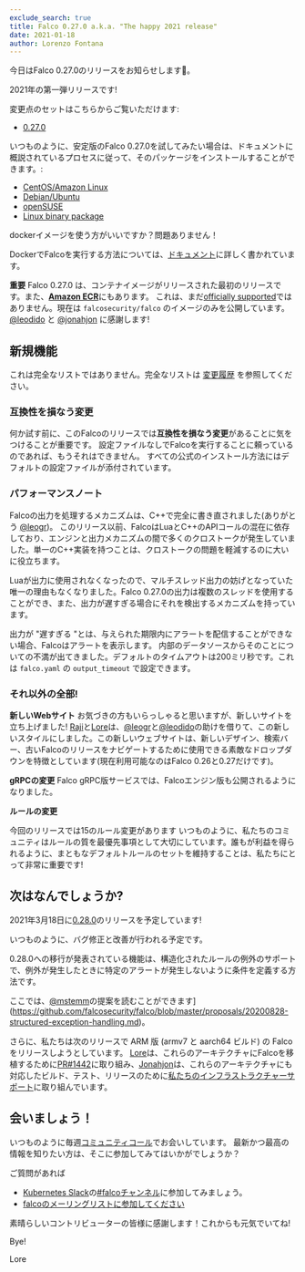 ```yaml
---
exclude_search: true
title: Falco 0.27.0 a.k.a. "The happy 2021 release"
date: 2021-01-18
author: Lorenzo Fontana
---
```


今日はFalco 0.27.0のリリースをお知らせします🥳。

2021年の第一弾リリースです!

変更点のセットはこちらからご覧いただけます:

- [0.27.0](https://github.com/falcosecurity/falco/releases/tag/0.27.0)

いつものように、安定版のFalco 0.27.0を試してみたい場合は、ドキュメントに概説されているプロセスに従って、そのパッケージをインストールすることができます。:

- [CentOS/Amazon Linux](https://falco.org/ja/docs/getting-started/installation/#centos-rhel)
- [Debian/Ubuntu](https://falco.org/ja/docs/getting-started/installation/#debian)
- [openSUSE](https://falco.org/ja/docs/getting-started/installation/#suse)
- [Linux binary package](https://falco.org/ja/docs/getting-started/installation/#linux-binary)

dockerイメージを使う方がいいですか？問題ありません！

DockerでFalcoを実行する方法については、[ドキュメント](https://falco.org/ja/docs/getting-started/running/#docker)に詳しく書かれています。

**重要** Falco 0.27.0 は、コンテナイメージがリリースされた最初のリリースです。また、[**Amazon ECR**](https://gallery.ecr.aws/falcosecurity/falco)にもあります。
これは、まだ[officially supported](https://github.com/falcosecurity/evolution#official-support)ではありません。現在は `falcosecurity/falco` のイメージのみを公開しています。
[@leodido](https://github.com/leodido) と [@jonahjon](https://github.com/jonahjon) に感謝します!
## 新規機能

これは完全なリストではありません。完全なリストは [変更履歴](https://github.com/falcosecurity/falco/releases/tag/0.27.0) を参照してください。

### 互換性を損なう変更
何か試す前に、このFalcoのリリースでは**互換性を損なう変更**があることに気をつけることが重要です。
設定ファイルなしでFalcoを実行することに頼っているのであれば、もうそれはできません。
すべての公式のインストール方法にはデフォルトの設定ファイルが添付されています。

### パフォーマンスノート

Falcoの出力を処理するメカニズムは、C++で完全に書き直されました(ありがとう [@leogr](https://github.com/leogr))。
このリリース以前、FalcoはLuaとC++のAPIコールの混在に依存しており、エンジンと出力メカニズムの間で多くのクロストークが発生していました。単一のC++実装を持つことは、クロストークの問題を軽減するのに大いに役立ちます。

Luaが出力に使用されなくなったので、マルチスレッド出力の妨げとなっていた唯一の理由もなくなりました。Falco 0.27.0の出力は複数のスレッドを使用することができ、また、出力が遅すぎる場合にそれを検出するメカニズムを持っています。

出力が "遅すぎる "とは、与えられた期限内にアラートを配信することができない場合、Falcoはアラートを表示します。
内部のデータソースからそのことについての不満が出てきました。デフォルトのタイムアウトは200ミリ秒です。これは `falco.yaml` の `output_timeout` で設定できます。

### それ以外の全部!

**新しいWebサイト**
お気づきの方もいらっしゃると思いますが、新しいサイトを立ち上げました! [Raji](https://github.com/Rajakavitha1)と[Lore](https://github.com/fntlnz)は、[@leogr](https://github.com/leogr)と[@leodido](https://github.com/leodido)の助けを借りて、この新しいスタイルにしました。この新しいウェブサイトは、新しいデザイン、検索バー、古いFalcoのリリースをナビゲートするために使用できる素敵なドロップダウンを特徴としています(現在利用可能なのはFalco 0.26と0.27だけです)。

**gRPCの変更**
Falco gRPC版サービスでは、Falcoエンジン版も公開されるようになりました。

**ルールの変更**

今回のリリースでは15のルール変更があります
いつものように、私たちのコミュニティはルールの質を最優先事項として大切にしています。誰もが利益を得られるように、まともなデフォルトルールのセットを維持することは、私たちにとって非常に重要です!

## 次はなんでしょうか?

2021年3月18日に[0.28.0](https://github.com/falcosecurity/falco/milestone/15)のリリースを予定しています!

いつものように、バグ修正と改善が行われる予定です。

0.28.0への移行が発表されている機能は、構造化されたルールの例外のサポートで、例外が発生したときに特定のアラートが発生しないように条件を定義する方法です。

ここでは、[@mstemm](https://github.com/mstemm)の提案を読むことができます](https://github.com/falcosecurity/falco/blob/master/proposals/20200828-structured-exception-handling.md)。

さらに、私たちは次のリリースで ARM 版 (armv7 と aarch64 ビルド) の Falco をリリースしようとしています。
[Lore](https://github.com/fntlnz)は、これらのアーキテクチャにFalcoを移植するために[PR#1442](https://github.com/falcosecurity/falco/pull/1442)に取り組み、[Jonahjon](https://github.com/jonahjon)は、これらのアーキテクチャにも対応したビルド、テスト、リリースのために[私たちのインフラストラクチャーサポート](https://github.com/falcosecurity/test-infra/pull/284)に取り組んでいます。

## 会いましょう！

いつものように毎週[コミュニティコール](https://github.com/falcosecurity/community)でお会いしています。
最新かつ最高の情報を知りたい方は、そこに参加してみてはいかがでしょうか？

ご質問があれば

 - [Kubernetes Slack](https://slack.k8s.io)の[#falcoチャンネル](https://kubernetes.slack.com/messages/falco)に参加してみましょう。
 - [falcoのメーリングリストに参加してください](https://lists.cncf.io/g/cncf-falco-dev)

素晴らしいコントリビューターの皆様に感謝します！これからも元気でいてね!

Bye!

Lore

